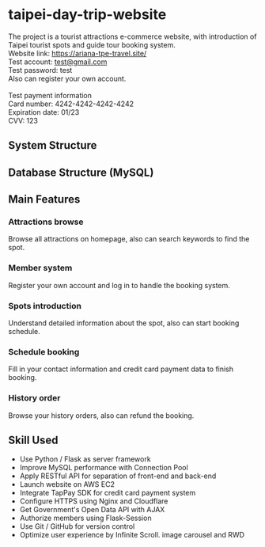 # taipei-day-trip-website
The project is a tourist attractions e-commerce website, with introduction of Taipei tourist spots and guide tour booking system.</br>
Website link: https://ariana-tpe-travel.site/</br>
Test account: test@gmail.com</br>
Test password: test</br>
Also can register your own account.</br>
</br>
Test payment information</br>
Card number: 4242-4242-4242-4242</br>
Expiration date: 01/23</br>
CVV: 123

## System Structure

## Database Structure (MySQL)

## Main Features
### Attractions browse
Browse all attractions on homepage, also can search keywords to find the spot.</br>

### Member system
Register your own account and log in to handle the booking system.</br>

### Spots introduction
Understand detailed information about the spot, also can start booking schedule.</br>

### Schedule booking
Fill in your contact information and credit card payment data to finish booking.</br>

### History order
Browse your history orders, also can refund the booking.</br>

## Skill Used
* Use Python / Flask as server framework
* Improve MySQL performance with Connection Pool
* Apply RESTful API for separation of front-end and back-end
* Launch website on AWS EC2
* Integrate TapPay SDK for credit card payment system
* Configure HTTPS using Nginx and Cloudflare
* Get Government's Open Data API with AJAX
* Authorize members using Flask-Session
* Use Git / GitHub for version control
* Optimize user experience by Infinite Scroll. image carousel and RWD
